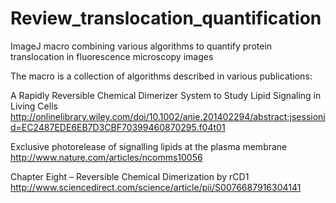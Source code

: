 # Review_translocation_quantification
ImageJ macro combining various algorithms to quantify protein translocation in fluorescence microscopy images 

The macro is a collection of algorithms described in various publications:

A Rapidly Reversible Chemical Dimerizer System to Study Lipid Signaling in Living Cells
http://onlinelibrary.wiley.com/doi/10.1002/anie.201402294/abstract;jsessionid=EC2487EDE6EB7D3CBF70399460870295.f04t01

Exclusive photorelease of signalling lipids at the plasma membrane
http://www.nature.com/articles/ncomms10056

Chapter Eight – Reversible Chemical Dimerization by rCD1
http://www.sciencedirect.com/science/article/pii/S0076687916304141
